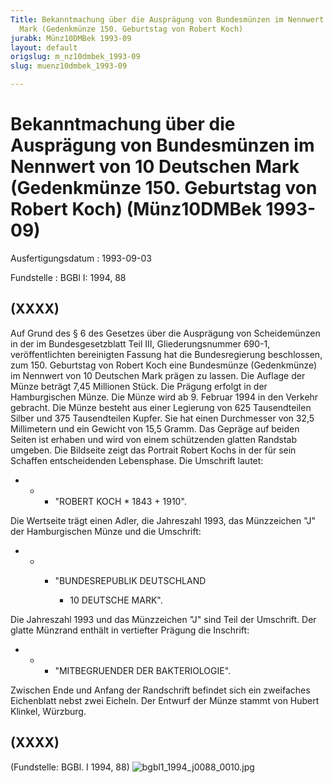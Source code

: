 ```yaml
---
Title: Bekanntmachung über die Ausprägung von Bundesmünzen im Nennwert von 10 Deutschen
  Mark (Gedenkmünze 150. Geburtstag von Robert Koch)
jurabk: Münz10DMBek 1993-09
layout: default
origslug: m_nz10dmbek_1993-09
slug: muenz10dmbek_1993-09

---
```


# Bekanntmachung über die Ausprägung von Bundesmünzen im Nennwert von 10 Deutschen Mark (Gedenkmünze 150. Geburtstag von Robert Koch) (Münz10DMBek 1993-09)

Ausfertigungsdatum
:   1993-09-03

Fundstelle
:   BGBl I: 1994, 88

## (XXXX)

Auf Grund des § 6 des Gesetzes über die Ausprägung von Scheidemünzen
in der im Bundesgesetzblatt Teil III, Gliederungsnummer 690-1,
veröffentlichten bereinigten Fassung hat die Bundesregierung
beschlossen, zum 150. Geburtstag von Robert Koch eine Bundesmünze
(Gedenkmünze) im Nennwert von 10 Deutschen Mark prägen zu lassen. Die
Auflage der Münze beträgt 7,45 Millionen Stück. Die Prägung erfolgt in
der Hamburgischen Münze.
Die Münze wird ab 9. Februar 1994 in den Verkehr gebracht.
Die Münze besteht aus einer Legierung von 625 Tausendteilen Silber und
375 Tausendteilen Kupfer. Sie hat einen Durchmesser von 32,5
Millimetern und ein Gewicht von 15,5 Gramm.
Das Gepräge auf beiden Seiten ist erhaben und wird von einem
schützenden glatten Randstab umgeben.
Die Bildseite zeigt das Portrait Robert Kochs in der für sein Schaffen
entscheidenden Lebensphase. Die Umschrift lautet:

*
    *
        *   "ROBERT KOCH \* 1843 + 1910".









Die Wertseite trägt einen Adler, die Jahreszahl 1993, das Münzzeichen
"J" der Hamburgischen Münze und die Umschrift:

*
    *
        *   "BUNDESREPUBLIK DEUTSCHLAND

            *   10 DEUTSCHE MARK".












Die Jahreszahl 1993 und das Münzzeichen "J" sind Teil der Umschrift.
Der glatte Münzrand enthält in vertiefter Prägung die Inschrift:

*
    *
        *   "MITBEGRUENDER DER BAKTERIOLOGIE".









Zwischen Ende und Anfang der Randschrift befindet sich ein zweifaches
Eichenblatt nebst zwei Eicheln.
Der Entwurf der Münze stammt von Hubert Klinkel, Würzburg.

## (XXXX)

(Fundstelle: BGBl. I 1994, 88)
![bgbl1_1994_j0088_0010.jpg](bgbl1_1994_j0088_0010.jpg)
